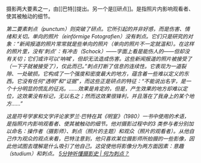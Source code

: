 摄影两大要素之一，由[[巴特]]提出。另一个是[[研点]]。是指照片内影响观看者、使其被触动的细节。

*第二要素刺点（punctum）则突破了研点。它所引起的并非好感，而是伤害、情绪和关切。单向的照片（einförmige Fotografien）没有刺点。它们只是研究的对象：“新闻报道的照片常常就是些单向的照片（单向的照片不一定就温和）。在这样的照片里，没有‘刺点’：有冲击（Schock）——字面上看是能伤人的——但却没有关切；它们或许可以‘呐喊’，但却无法造成伤害。这些新闻报道的照片被接受了（一下子就被接受了），仅此而已。”刺点打断了信息的连续性。它表现为一道裂隙、一处破损。它构成了一个强度和密度最大的地方，蕴含着一些难以定义的东西。它没有任何“透明”和“证据”，而这些正是研点的特征：“不能说出名字，是一个十分明显的慌乱的征兆。……效果是肯定的，但是，产生效果的地方却难以定位，这效果没有标记，无以名之；然而这效果很锋利，并且落在了我身上的某个地方……”*

*这是符号学家和文学评论家罗兰·巴特在其《明室》（1980）一书中使用的术语，是指照片内影响观看者、使其被触动的细节。他对摄影过程中的3 类参与者分别加以命名：操作者（摄影师）、刺点（照片的主题）和观众（照片的观看者）。从他自己作为观众的观点来看，巴特注意到，他只喜欢某位摄影师所拍摄的一些影像，因此他试图去理解是什么吸引了他自己。这促使他将影像分为两方面因素：意趣（studium）和刺点。 [5分钟听懂摄影史 | 何为刺点？](https://www.thepaper.cn/newsDetail_forward_15228882)*

